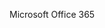 <Token xmlns:xlink="http://www.w3.org/1999/xlink">Microsoft Office 365</Token>

<!--HONumber=Jul16_HO3-->


